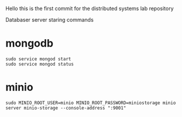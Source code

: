 Hello this is the first commit for the distributed systems lab repository

Databaser server staring commands

# mongodb

`sudo service mongod start` <br>
`sudo service mongod status`

# minio
`sudo MINIO_ROOT_USER=minio MINIO_ROOT_PASSWORD=miniostorage minio server minio-storage --console-address ":9001"`